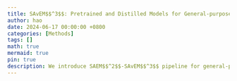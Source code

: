 ```yaml
---
title: SAvEM$$^3$$: Pretrained and Distilled Models for General-purpose 3D Neuron Reconstruction
author: hao
date: 2024-06-17 00:00:00 +0800
categories: [Methods]
tags: []
math: true
mermaid: true
pin: true
description: We introduce SAEM$$^2$$-SAvEM$$^3$$ pipeline for general-purpose neuron reconstruction, which extends general-purpose auxiliary tasks for SAM and lifts into the 3D U-Net by full-stage distillation.
---
```

